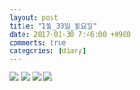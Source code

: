 ```yaml
---
layout: post
title: "1월_30일_월요일"
date: 2017-01-30 7:46:00 +0900
comments: true 
categories: [diary] 
---
```

![](http://blogfiles3.naver.net/MjAxNzAxMzBfNTAg/MDAxNDg1NzMwMDA4Nzk3.E00EAg1xuYcKEwAk_Ak_6JQLPzN8SXByW7HH-kQWIyIg.9znulk7rKeYIRr566QDYH2Nza7llJuxirRaJY68q5TAg.JPEG.hotleve/NaverBlog_20170130_074648_38.jpg) 
![](http://blogfiles16.naver.net/MjAxNzAxMzBfMjUy/MDAxNDg1NzMwMDA5Mzg1.mjn98SlokncUl_n08VOH5o57pkutAVpjqcSXEIGgiEsg.I5hF2FJifE9-qcij5jeux5u9LlvW-onYesUhnqciFk0g.JPEG.hotleve/NaverBlog_20170130_074649_39.jpg) 
![](http://blogfiles13.naver.net/MjAxNzAxMzBfMTM2/MDAxNDg1NzMwMDEyOTcz.RPea3JBLlD4et_g_aeY2xw1Q-zYpJ499VKTqaMYJBTwg.Z9Vek6-pP_EwR8ydZpdNfbyDjGvACZNx0ceCAq1y-Zcg.JPEG.hotleve/NaverBlog_20170130_074652_45.jpg) 
![](http://blogfiles3.naver.net/MjAxNzAxMzBfNjYg/MDAxNDg1NzMwMDEzNzE0.DN586OA1LUYaXYEFrXhEPe3bJFaaxPCZtlyxt1GpLWEg.puk0F6H1FmItBQ3kKJ4CDbVhJs1uxU4jsSdvJkwM3cMg.JPEG.hotleve/NaverBlog_20170130_074653_46.jpg) 
